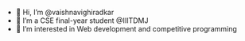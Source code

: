 - 👋 Hi, I’m @vaishnavighiradkar
- 👀 I’m a CSE final-year student @IIITDMJ
- 🌱 I’m interested in Web development and competitive programming 

<!---
vaishnavighiradkar/vaishnavighiradkar is a ✨ special ✨ repository because its `README.md` (this file) appears on your GitHub profile.
You can click the Preview link to take a look at your changes.
--->
